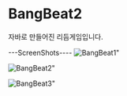 # BangBeat2
자바로 만들어진 리듬게임입니다.

---ScreenShots----
![BangBeat1](https://user-images.githubusercontent.com/53415689/76219611-71424000-6259-11ea-8544-c7f665ba4e9a.PNG)"


![BangBeat2](https://user-images.githubusercontent.com/53415689/76219616-730c0380-6259-11ea-9744-13270fe823d8.PNG)"


![BangBeat3](https://user-images.githubusercontent.com/53415689/76219619-743d3080-6259-11ea-95a9-99e8eb210f5e.PNG)"


